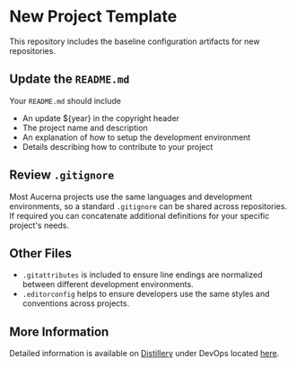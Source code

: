 # New Project Template
This repository includes the baseline configuration artifacts for new repositories.

## Update the `README.md`

Your `README.md` should include

* An update ${year} in the copyright header
* The project name and description
* An explanation of how to setup the development environment
* Details describing how to contribute to your project

## Review `.gitignore`

Most Aucerna projects use the same languages and development environments, so a standard `.gitignore` can be shared across repositories. If required you can concatenate additional definitions for your specific project's needs.

## Other Files

* `.gitattributes` is included to ensure line endings are normalized between different development environments.
* `.editorconfig` helps to ensure developers use the same styles and conventions across projects.


## More Information

Detailed information is available on [Distillery](http://distillery/) under DevOps located [here](http://distillery/standards/coding.html).


